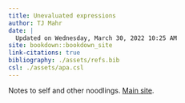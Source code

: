 ```yaml
---
title: Unevaluated expressions
author: TJ Mahr
date: |
  Updated on Wednesday, March 30, 2022 10:25 AM
site: bookdown::bookdown_site
link-citations: true
bibliography: ./assets/refs.bib
csl: ./assets/apa.csl
---
```


Notes to self and other noodlings. [Main site](https://tjmahr.com/). 
